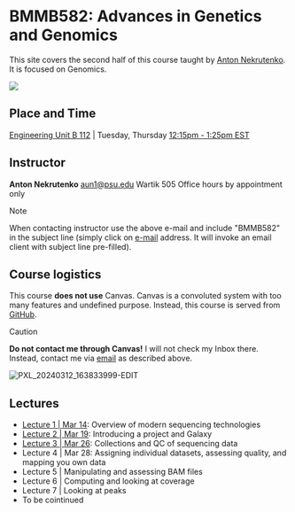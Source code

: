 # BMMB582: Advances in Genetics and Genomics
This site covers the second half of this course taught by [Anton Nekrutenko](https://nekrut.bx.psu.edu). It is focused on Genomics.

[![](https://imgs.xkcd.com/comics/cautionary.png)](https://xkcd.com/456)

## Place and Time

[Engineering Unit B 112](https://www.map.psu.edu/?id=1134#!m/336405) | Tuesday, Thursday [12:15pm - 1:25pm EST](https://www.timeanddate.com/)

## Instructor

**Anton Nekrutenko**
[aun1@psu.edu](mailto:aun1@psu.edu?Subject=BMMB582)
Wartik 505
Office hours by appointment only

> [!NOTE]
> When contacting instructor use the above e-mail and include "BMMB582" in the subject line (simply click on [e-mail](mailto:aun1@psu.edu?Subject=BMMB582) address. It will invoke an email client with subject line pre-filled).

## Course logistics

This course **does not use** Canvas. Canvas is a convoluted system with too many features and undefined purpose. Instead, this course is served from [GitHub](https://github.com/nekrut/BMMB582). 

> [!CAUTION]
> **Do not contact me through Canvas!** I will not check my Inbox there. Instead, contact me via [email](mailto:aun1@psu.edu?Subject=BMMB582) as described above.
> 
![PXL_20240312_163833999-EDIT](https://github.com/nekrut/BMMB582/assets/4291636/7ec1c691-954a-43f4-a7d2-030148877222)

## Lectures

- [Lecture 1 | Mar 14](https://github.com/nekrut/BMMB582/blob/main/lectures/lecture1.md): Overview of modern sequencing technologies
- [Lecture 2 | Mar 19](https://training.galaxyproject.org/training-material/topics/introduction/tutorials/galaxy-intro-101/tutorial.html): Introducing a project and Galaxy
- [Lecture 3 | Mar 26](https://gxy.io/GTN:T00146): Collections and QC of sequencing data
- Lecture 4 | Mar 28: Assigning individual datasets, assessing quality, and mapping you own data
- Lecture 5 | Manipulating and assessing BAM files
- Lecture 6 | Computing and looking at coverage
- Lecture 7 | Looking at peaks
- To be cointinued


